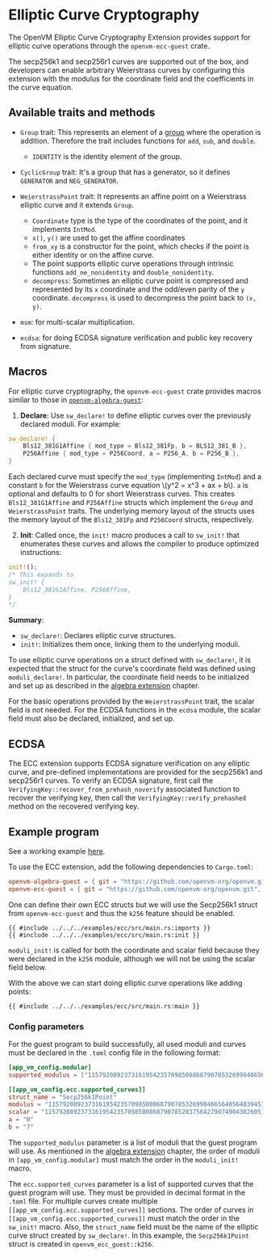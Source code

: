 # Elliptic Curve Cryptography

The OpenVM Elliptic Curve Cryptography Extension provides support for elliptic curve operations through the `openvm-ecc-guest` crate.

The secp256k1 and secp256r1 curves are supported out of the box, and developers can enable arbitrary Weierstrass curves by configuring this extension with the modulus for the coordinate field and the coefficients in the curve equation.

## Available traits and methods

- `Group` trait:
  This represents an element of a [group](<https://en.wikipedia.org/wiki/Group_(mathematics)>) where the operation is addition. Therefore the trait includes functions for `add`, `sub`, and `double`.

  - `IDENTITY` is the identity element of the group.

- `CyclicGroup` trait:
  It's a group that has a generator, so it defines `GENERATOR` and `NEG_GENERATOR`.

- `WeierstrassPoint` trait:
  It represents an affine point on a Weierstrass elliptic curve and it extends `Group`.

  - `Coordinate` type is the type of the coordinates of the point, and it implements `IntMod`.
  - `x()`, `y()` are used to get the affine coordinates
  - `from_xy` is a constructor for the point, which checks if the point is either identity or on the affine curve.
  - The point supports elliptic curve operations through intrinsic functions `add_ne_nonidentity` and `double_nonidentity`.
  - `decompress`: Sometimes an elliptic curve point is compressed and represented by its `x` coordinate and the odd/even parity of the `y` coordinate. `decompress` is used to decompress the point back to `(x, y)`.

- `msm`: for multi-scalar multiplication.

- `ecdsa`: for doing ECDSA signature verification and public key recovery from signature.

## Macros

For elliptic curve cryptography, the `openvm-ecc-guest` crate provides macros similar to those in [`openvm-algebra-guest`](./algebra.md):

1. **Declare**: Use `sw_declare!` to define elliptic curves over the previously declared moduli. For example:

```rust
sw_declare! {
    Bls12_381G1Affine { mod_type = Bls12_381Fp, b = BLS12_381_B },
    P256Affine { mod_type = P256Coord, a = P256_A, b = P256_B },
}
```

Each declared curve must specify the `mod_type` (implementing `IntMod`) and a constant `b` for the Weierstrass curve equation \\(y^2 = x^3 + ax + b\\). `a` is optional and defaults to 0 for short Weierstrass curves.
This creates `Bls12_381G1Affine` and `P256Affine` structs which implement the `Group` and `WeierstrassPoint` traits. The underlying memory layout of the structs uses the memory layout of the `Bls12_381Fp` and `P256Coord` structs, respectively.

2. **Init**: Called once, the `init!` macro produces a call to `sw_init!` that enumerates these curves and allows the compiler to produce optimized instructions:

```rust
init!();
/* This expands to
sw_init! {
    Bls12_381G1Affine, P256Affine,
}
*/
```

**Summary**:

- `sw_declare!`: Declares elliptic curve structures.
- `init!`: Initializes them once, linking them to the underlying moduli.

To use elliptic curve operations on a struct defined with `sw_declare!`, it is expected that the struct for the curve's coordinate field was defined using `moduli_declare!`. In particular, the coordinate field needs to be initialized and set up as described in the [algebra extension](./algebra.md) chapter.

For the basic operations provided by the `WeierstrassPoint` trait, the scalar field is not needed. For the ECDSA functions in the `ecdsa` module, the scalar field must also be declared, initialized, and set up.

## ECDSA

The ECC extension supports ECDSA signature verification on any elliptic curve, and pre-defined implementations are provided for the secp256k1 and secp256r1 curves.
To verify an ECDSA signature, first call the `VerifyingKey::recover_from_prehash_noverify` associated function to recover the verifying key, then call the `VerifyingKey::verify_prehashed` method on the recovered verifying key.

## Example program

See a working example [here](https://github.com/openvm-org/openvm/blob/main/examples/ecc/src/main.rs).

To use the ECC extension, add the following dependencies to `Cargo.toml`:

```toml
openvm-algebra-guest = { git = "https://github.com/openvm-org/openvm.git" }
openvm-ecc-guest = { git = "https://github.com/openvm-org/openvm.git", features = ["k256"] }
```

One can define their own ECC structs but we will use the Secp256k1 struct from `openvm-ecc-guest` and thus the `k256` feature should be enabled.

```rust,no_run,noplayground
{{ #include ../../../examples/ecc/src/main.rs:imports }}
{{ #include ../../../examples/ecc/src/main.rs:init }}
```

`moduli_init!` is called for both the coordinate and scalar field because they were declared in the `k256` module, although we will not be using the scalar field below.

With the above we can start doing elliptic curve operations like adding points:

```rust,no_run,noplayground
{{ #include ../../../examples/ecc/src/main.rs:main }}
```

### Config parameters

For the guest program to build successfully, all used moduli and curves must be declared in the `.toml` config file in the following format:

```toml
[app_vm_config.modular]
supported_modulus = ["115792089237316195423570985008687907853269984665640564039457584007908834671663", "115792089237316195423570985008687907852837564279074904382605163141518161494337"]

[[app_vm_config.ecc.supported_curves]]
struct_name = "Secp256k1Point"
modulus = "115792089237316195423570985008687907853269984665640564039457584007908834671663"
scalar = "115792089237316195423570985008687907852837564279074904382605163141518161494337"
a = "0"
b = "7"
```

The `supported_modulus` parameter is a list of moduli that the guest program will use. As mentioned in the [algebra extension](./algebra.md) chapter, the order of moduli in `[app_vm_config.modular]` must match the order in the `moduli_init!` macro.

The `ecc.supported_curves` parameter is a list of supported curves that the guest program will use. They must be provided in decimal format in the `.toml` file. For multiple curves create multiple `[[app_vm_config.ecc.supported_curves]]` sections. The order of curves in `[[app_vm_config.ecc.supported_curves]]` must match the order in the `sw_init!` macro.
Also, the `struct_name` field must be the name of the elliptic curve struct created by `sw_declare!`.
In this example, the `Secp256k1Point` struct is created in `openvm_ecc_guest::k256`.
